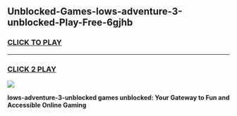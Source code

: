 
## Unblocked-Games-lows-adventure-3-unblocked-Play-Free-6gjhb
<h3>
<a href="https://premium76.site?title=lows-adventure-3-unblocked&ref=23A">CLICK TO PLAY</a></h3>
<hr>

<h3>
<a href="https://premium76.site?title=lows-adventure-3-unblocked&ref=23A">CLICK 2 PLAY</a>
  
</h3>

<a href="https://premium76.site?title=lows-adventure-3-unblocked&ref=23A"><img src="https://clearcache.store/games.png"></a>


**lows-adventure-3-unblocked games unblocked: Your Gateway to Fun and Accessible Online Gaming**
